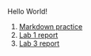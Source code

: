 Hello World!
1. [Markdown practice](wed.html)
2. [Lab 1 report](lab1.html)
3. [Lab 3 report](lab3.html)
